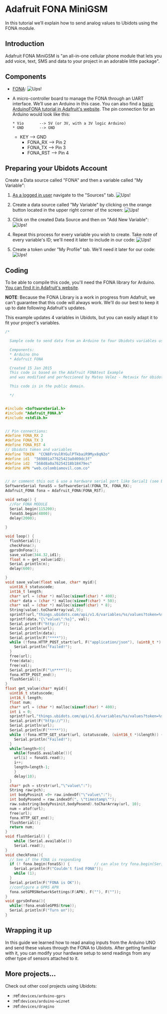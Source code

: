 # Adafruit FONA MiniGSM

In this tutorial we’ll explain how to send analog values to Ubidots using the FONA module.

## Introduction

Adafruit FONA MiniGSM is "an all-in-one cellular phone module that lets you add voice, text, SMS and data to your project in an adorable little package".

## Components

* [FONA](http://www.adafruit.com/product/1963):
	![Ups!](../images/devices/fona.png)
    
* A micro-controller board to manage the FONA through an UART interface. We’ll use an Arduino in this case. You can also find a [basic ArduinoFONA tutorial in Adafruit's website](http://www.adafruit.com/product/1963). The pin connection for an Arduino would look like this:

	  * Vio       --> 5V (or 3V, with a 3V logic Arduino)
	  * GND       --> GND
    * KEY       --> GND 
	  * FONA_RX   --> Pin 2
	  * FONA_TX   --> Pin 3
	  * FONA_RST  --> Pin 4
	  
 
## Preparing your Ubidots Account

Create a Data source called "FONA" and then a variable called "My Variable":

1. [As a logged in user](http://app.ubidots.com/accounts/signin/) navigate to the "Sources" tab.
	![Ups!](../images/devices/sources.png)
    
2. Create a data source called "My Variable" by clicking on the orange button located in the upper right corner of the screen:
	![Ups!](../images/devices/new-source.png)
    
3. Click on the created Data Source and then on "Add New Variable":
	![Ups!](../images/devices/fona_newvar.png)
    
4. Repeat this process for every variable you wish to create. Take note of every variable's ID; we'll need it later to include in our code:
	![Ups!](../images/devices/fona-id.png)
    
5. Create a token under "My Profile" tab. We'll need it later for our code:
	![Ups!](../images/devices/electricimp_token.png)
    
## Coding

To be able to compile this code, you'll need the FONA library for Arduino. [You can find it in Adafruit's website](https://learn.adafruit.com/adafruit-fona-mini-gsm-gprs-cellular-phone-module/arduino-test#download-adafruit-fona).

**NOTE**: Because the FONA Library is a work in progress from Adafruit, we can't guarantee that this code will always work. We'll do our best to keep it up to date following Adafruit's updates.

This example updates 4 variables in Ubidots, but you can easily adapt it to fit your project's variables.

```c++
/*

  Sample code to send data from an Arduino to four Ubidots variables using the Adafruit's FONA

  Components:
  * Arduino Uno
  * Adafruit FONA

  Created 15 Jan 2015
  This code is based on the Adafruit FONAtest Example
  and was modified and perfeccioned by Mateo Velez - Metavix for Ubidots.

  This code is in the public domain.

  */


#include <SoftwareSerial.h>
#include "Adafruit_FONA.h"
#include <stdlib.h>


// Pin connections:
#define FONA_RX 2
#define FONA_TX 3
#define FONA_RST 4
// Ubidots token and variables
#define TOKEN  "CCN8FrVulRYGulPTkbaiR9Myx8qN2o"
#define id1  "569801a77625423a8d09dc3f"
#define id2  "568d8a0a76254218b18479ec"
#define APN "web.colombiamovil.com.co"


// or comment this out & use a hardware serial port like Serial1 (see below)
SoftwareSerial fonaSS = SoftwareSerial(FONA_TX, FONA_RX);
Adafruit_FONA fona = Adafruit_FONA(FONA_RST);

void setup() {
  //For FONA MODULE
  Serial.begin(115200);
  fonaSS.begin(4800);
  delay(2000);
  
}

void loop() {
  flushSerial();
  checkFona();
  gprsOnFona();
  save_value(344.32,id1);
  float n = get_value(id2);
  Serial.println(n);
  delay(600);

}
void save_value(float value, char* myid){
  uint16_t statuscode;
  int16_t length;
  char* url = (char *) malloc(sizeof(char) * 400);
  char* data = (char *) malloc(sizeof(char) * 50);
  char* val = (char *) malloc(sizeof(char) * 8);
  String(value).toCharArray(val,9);
  sprintf(url,"things.ubidots.com/api/v1.6/variables/%s/values?token=%s", myid, TOKEN);
  sprintf(data,"{\"value\":%s}", val);  
  Serial.print(F("http://"));
  Serial.println(url);
  Serial.println(data);
  Serial.println(F("****"));
  while (!fona.HTTP_POST_start(url, F("application/json"), (uint8_t *) data, strlen(data), &statuscode, (uint16_t *)&length)) {
    Serial.println("Failed!");
  }
  free(url);
  free(data);
  free(val);
  Serial.println(F("\n****"));
  fona.HTTP_POST_end();
  flushSerial();
}
float get_value(char* myid){
  uint16_t statuscode;
  int16_t length;
  float num;
  char* url = (char *) malloc(sizeof(char) * 400);
  int i = 0;
  sprintf(url,"things.ubidots.com/api/v1.6/variables/%s/values?token=%s&page_size=1", myid, TOKEN);
  Serial.print(F("http://"));
  Serial.println(url);
  Serial.println(F("****"));
  while (!fona.HTTP_GET_start(url, &statuscode, (uint16_t *)&length)) {
    Serial.println("Failed!");
  }
  while(length>0){
    while(fonaSS.available()){
    url[i] = fonaSS.read();
    i++;
    length=length-1;
    }
    delay(10);
  }
  char* pch = strstr(url,"\"value\":");
  String raw(pch);
  int bodyPosinit =9+ raw.indexOf("\"value\":");
  int bodyPosend = raw.indexOf(", \"timestamp\"");
  raw.substring(bodyPosinit,bodyPosend).toCharArray(url, 10);
  num = atof(url);
  free(url);
  fona.HTTP_GET_end();
  flushSerial();
  return num;  
}
void flushSerial() {
    while (Serial.available())
    Serial.read();
}
void checkFona(){
  // See if the FONA is responding
  if (! fona.begin(fonaSS)) {           // can also try fona.begin(Serial1)
    Serial.println(F("Couldn't find FONA"));
    while (1);
  }
  Serial.println(F("FONA is OK"));
  //configure a GPRS APN
  fona.setGPRSNetworkSettings(F(APN), F(""), F(""));
}
void gprsOnFona(){
  while(!fona.enableGPRS(true));
  Serial.println(F("Turn on"));
}
```


## Wrapping it up

In this guide we learned how to read analog inputs from the Arduino UNO and send these values through the FONA to Ubidots. After getting familiar with it, you can modify your hardware setup to send readings from any other type of sensors attached to it.

## More projects...

Check out other cool projects using Ubidots:
 
* :ref:`devices/arduino-gprs`
* :ref:`devices/arduino-wiznet`
* :ref:`devices/dragino`
